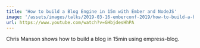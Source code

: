 ```yaml
---
title: 'How to build a Blog Engine in 15m with Ember and NodeJS'
image: '/assets/images/talks/2019-03-16-emberconf-2019/how-to-build-a-blog-engine-in-15m-with-ember-and-nodejs.png'
url: https://www.youtube.com/watch?v=GHbjdesHhPA
---
```


Chris Manson shows how to build a blog in 15min using empress-blog.
